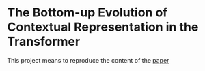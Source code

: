 # The Bottom-up Evolution of Contextual Representation in the Transformer
This project means to reproduce the content of the [paper](https://arxiv.org/pdf/1909.01380.pdf)
